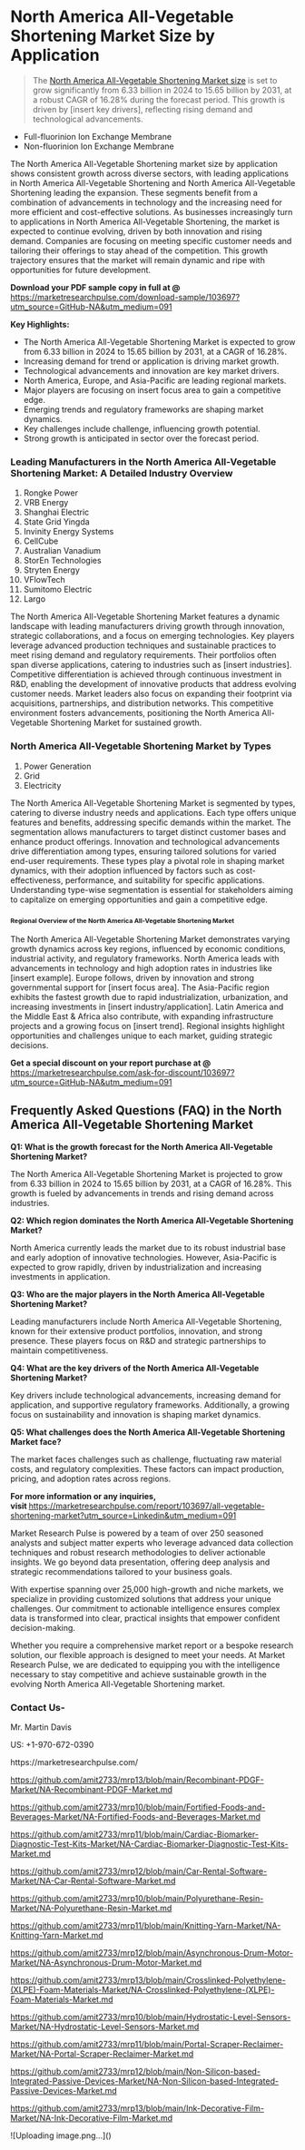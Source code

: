 <h1>North America All-Vegetable Shortening Market&nbsp;Size by Application</h1><blockquote><p>The <a href="https://marketresearchpulse.com/download-sample/103697?utm_source=GitHub-NA&amp;utm_medium=091">North America All-Vegetable Shortening Market size</a> is set to grow significantly from 6.33 billion in 2024 to 15.65 billion by 2031, at a robust CAGR of 16.28% during the forecast period. This growth is driven by [insert key drivers], reflecting rising demand and technological advancements.</p></blockquote><ul><li>Full-fluorinion Ion Exchange Membrane<li> Non-fluorinion Ion Exchange Membrane</li></ul><p>The North America All-Vegetable Shortening market size by application shows consistent growth across diverse sectors, with leading applications in North America All-Vegetable Shortening and North America All-Vegetable Shortening leading the expansion. These segments benefit from a combination of advancements in technology and the increasing need for more efficient and cost-effective solutions. As businesses increasingly turn to applications in North America All-Vegetable Shortening, the market is expected to continue evolving, driven by both innovation and rising demand. Companies are focusing on meeting specific customer needs and tailoring their offerings to stay ahead of the competition. This growth trajectory ensures that the market will remain dynamic and ripe with opportunities for future development.</p><p><strong>Download your PDF sample copy in full at @ </strong><a href="https://marketresearchpulse.com/download-sample/103697?utm_source=GitHub-NA&amp;utm_medium=091">https://marketresearchpulse.com/download-sample/103697?utm_source=GitHub-NA&amp;utm_medium=091</a></p><p><strong>Key Highlights: </strong></p><ul><li>The North America All-Vegetable Shortening Market is expected to grow from 6.33 billion in 2024 to 15.65 billion by 2031, at a CAGR of 16.28%.</li><li>Increasing demand for trend or application is driving market growth.</li><li>Technological advancements and innovation are key market drivers.</li><li>North America, Europe, and Asia-Pacific are leading regional markets.</li><li>Major players are focusing on insert focus area to gain a competitive edge.</li><li>Emerging trends and regulatory frameworks are shaping market dynamics.</li><li>Key challenges include challenge, influencing growth potential.</li><li>Strong growth is anticipated in sector over the forecast period.</li></ul><h3>Leading Manufacturers in the North America All-Vegetable Shortening Market: A Detailed Industry Overview</h3><ol><li>Rongke Power</li><li>VRB Energy</li><li>Shanghai Electric</li><li>State Grid Yingda</li><li>Invinity Energy Systems</li><li>CellCube</li><li>Australian Vanadium</li><li>StorEn Technologies</li><li>Stryten Energy</li><li>VFlowTech</li><li>Sumitomo Electric</li><li>Largo</li></ol><div class="flex max-w-full flex-col flex-grow"><div class="min-h-8 text-message flex w-full flex-col items-end gap-2 whitespace-normal break-words [.text-message+&amp;]:mt-5" dir="auto" data-message-author-role="assistant" data-message-id="fd8432e4-4910-450d-b182-61b7bfb0a01f" data-message-model-slug="gpt-4o"><div class="flex w-full flex-col gap-1 empty:hidden first:pt-[3px]"><div class="markdown prose w-full break-words dark:prose-invert light"><p>The North America All-Vegetable Shortening Market features a dynamic landscape with leading manufacturers driving growth through innovation, strategic collaborations, and a focus on emerging technologies. Key players leverage advanced production techniques and sustainable practices to meet rising demand and regulatory requirements. Their portfolios often span diverse applications, catering to industries such as [insert industries]. Competitive differentiation is achieved through continuous investment in R&amp;D, enabling the development of innovative products that address evolving customer needs. Market leaders also focus on expanding their footprint via acquisitions, partnerships, and distribution networks. This competitive environment fosters advancements, positioning the North America All-Vegetable Shortening Market for sustained growth.</p></div></div></div></div><h3>North America All-Vegetable Shortening Market by Types</h3><ol><li>Power Generation<li> Grid<li> Electricity</li></ol><div class="flex max-w-full flex-col flex-grow"><div class="min-h-8 text-message flex w-full flex-col items-end gap-2 whitespace-normal break-words [.text-message+&amp;]:mt-5" dir="auto" data-message-author-role="assistant" data-message-id="084470be-0bb7-4664-bddf-5156b4f41249" data-message-model-slug="gpt-4o-mini"><div class="flex w-full flex-col gap-1 empty:hidden first:pt-[3px]"><div class="markdown prose w-full break-words dark:prose-invert light"><p>The North America All-Vegetable Shortening Market is segmented by types, catering to diverse industry needs and applications. Each type offers unique features and benefits, addressing specific demands within the market. The segmentation allows manufacturers to target distinct customer bases and enhance product offerings. Innovation and technological advancements drive differentiation among types, ensuring tailored solutions for varied end-user requirements. These types play a pivotal role in shaping market dynamics, with their adoption influenced by factors such as cost-effectiveness, performance, and suitability for specific applications. Understanding type-wise segmentation is essential for stakeholders aiming to capitalize on emerging opportunities and gain a competitive edge.</p></div></div></div></div><h3><span style="font-size: 11px;">Regional Overview of the North America All-Vegetable Shortening Market</span></h3><div class="flex max-w-full flex-col flex-grow"><div class="min-h-8 text-message flex w-full flex-col items-end gap-2 whitespace-normal break-words [.text-message+&amp;]:mt-5" dir="auto" data-message-author-role="assistant" data-message-id="e9038762-ce64-4e30-91c9-9bd413514231" data-message-model-slug="gpt-4o-mini"><div class="flex w-full flex-col gap-1 empty:hidden first:pt-[3px]"><div class="markdown prose w-full break-words dark:prose-invert light"><p>The North America All-Vegetable Shortening Market demonstrates varying growth dynamics across key regions, influenced by economic conditions, industrial activity, and regulatory frameworks. North America leads with advancements in technology and high adoption rates in industries like [insert example]. Europe follows, driven by innovation and strong governmental support for [insert focus area]. The Asia-Pacific region exhibits the fastest growth due to rapid industrialization, urbanization, and increasing investments in [insert industry/application]. Latin America and the Middle East &amp; Africa also contribute, with expanding infrastructure projects and a growing focus on [insert trend]. Regional insights highlight opportunities and challenges unique to each market, guiding strategic decisions.</p></div></div></div></div><p><strong>Get a special discount on your report purchase at @ </strong><a href="https://marketresearchpulse.com/ask-for-discount/103697?utm_source=GitHub-NA&amp;utm_medium=091">https://marketresearchpulse.com/ask-for-discount/103697?utm_source=GitHub-NA&amp;utm_medium=091</a></p><h2>Frequently Asked Questions (FAQ) in the North America All-Vegetable Shortening Market</h2><p><strong>Q1: What is the growth forecast for the North America All-Vegetable Shortening Market?</strong></p><p>The North America All-Vegetable Shortening Market is projected to grow from 6.33 billion in 2024 to 15.65 billion by 2031, at a CAGR of 16.28%. This growth is fueled by advancements in trends and rising demand across industries.</p><p><strong>Q2: Which region dominates the North America All-Vegetable Shortening Market?</strong></p><p>North America currently leads the market due to its robust industrial base and early adoption of innovative technologies. However, Asia-Pacific is expected to grow rapidly, driven by industrialization and increasing investments in application.</p><p><strong>Q3: Who are the major players in the North America All-Vegetable Shortening Market?</strong></p><p>Leading manufacturers include North America All-Vegetable Shortening, known for their extensive product portfolios, innovation, and strong presence. These players focus on R&amp;D and strategic partnerships to maintain competitiveness.</p><p><strong>Q4: What are the key drivers of the North America All-Vegetable Shortening Market?</strong></p><p>Key drivers include technological advancements, increasing demand for application, and supportive regulatory frameworks. Additionally, a growing focus on sustainability and innovation is shaping market dynamics.</p><p><strong>Q5: What challenges does the North America All-Vegetable Shortening Market face?</strong></p><p>The market faces challenges such as challenge, fluctuating raw material costs, and regulatory complexities. These factors can impact production, pricing, and adoption rates across regions.</p><p><strong>For more information or any inquiries, visit&nbsp;</strong><a href="https://marketresearchpulse.com/report/103697/all-vegetable-shortening-market?utm_source=Linkedin&utm_medium=091">https://marketresearchpulse.com/report/103697/all-vegetable-shortening-market?utm_source=Linkedin&utm_medium=091</a></p><p>Market Research Pulse is powered by a team of over 250 seasoned analysts and subject matter experts who leverage advanced data collection techniques and robust research methodologies to deliver actionable insights. We go beyond data presentation, offering deep analysis and strategic recommendations tailored to your business goals.</p><p>With expertise spanning over 25,000 high-growth and niche markets, we specialize in providing customized solutions that address your unique challenges. Our commitment to actionable intelligence ensures complex data is transformed into clear, practical insights that empower confident decision-making.</p><p>Whether you require a comprehensive market report or a bespoke research solution, our flexible approach is designed to meet your needs. At Market Research Pulse, we are dedicated to equipping you with the intelligence necessary to stay competitive and achieve sustainable growth in the evolving North America All-Vegetable Shortening market.</p><h3><strong>Contact Us-</strong></h3><p>Mr. Martin Davis</p><p>US: +1-970-672-0390</p><p>https://marketresearchpulse.com/</p><p><a href="https://github.com/amit2733/mrp13/blob/main/Recombinant-PDGF-Market/NA-Recombinant-PDGF-Market.md">https://github.com/amit2733/mrp13/blob/main/Recombinant-PDGF-Market/NA-Recombinant-PDGF-Market.md</a></p><p><a href="https://github.com/amit2733/mrp10/blob/main/Fortified-Foods-and-Beverages-Market/NA-Fortified-Foods-and-Beverages-Market.md">https://github.com/amit2733/mrp10/blob/main/Fortified-Foods-and-Beverages-Market/NA-Fortified-Foods-and-Beverages-Market.md</a></p><p><a href="https://github.com/amit2733/mrp11/blob/main/Cardiac-Biomarker-Diagnostic-Test-Kits-Market/NA-Cardiac-Biomarker-Diagnostic-Test-Kits-Market.md">https://github.com/amit2733/mrp11/blob/main/Cardiac-Biomarker-Diagnostic-Test-Kits-Market/NA-Cardiac-Biomarker-Diagnostic-Test-Kits-Market.md</a></p><p><a href="https://github.com/amit2733/mrp12/blob/main/Car-Rental-Software-Market/NA-Car-Rental-Software-Market.md">https://github.com/amit2733/mrp12/blob/main/Car-Rental-Software-Market/NA-Car-Rental-Software-Market.md</a></p><p><a href="https://github.com/amit2733/mrp10/blob/main/Polyurethane-Resin-Market/NA-Polyurethane-Resin-Market.md">https://github.com/amit2733/mrp10/blob/main/Polyurethane-Resin-Market/NA-Polyurethane-Resin-Market.md</a></p><p><a href="https://github.com/amit2733/mrp11/blob/main/Knitting-Yarn-Market/NA-Knitting-Yarn-Market.md">https://github.com/amit2733/mrp11/blob/main/Knitting-Yarn-Market/NA-Knitting-Yarn-Market.md</a></p><p><a href="https://github.com/amit2733/mrp12/blob/main/Asynchronous-Drum-Motor-Market/NA-Asynchronous-Drum-Motor-Market.md">https://github.com/amit2733/mrp12/blob/main/Asynchronous-Drum-Motor-Market/NA-Asynchronous-Drum-Motor-Market.md</a></p><p><a href="https://github.com/amit2733/mrp13/blob/main/Crosslinked-Polyethylene-(XLPE)-Foam-Materials-Market/NA-Crosslinked-Polyethylene-(XLPE)-Foam-Materials-Market.md">https://github.com/amit2733/mrp13/blob/main/Crosslinked-Polyethylene-(XLPE)-Foam-Materials-Market/NA-Crosslinked-Polyethylene-(XLPE)-Foam-Materials-Market.md</a></p><p><a href="https://github.com/amit2733/mrp10/blob/main/Hydrostatic-Level-Sensors-Market/NA-Hydrostatic-Level-Sensors-Market.md">https://github.com/amit2733/mrp10/blob/main/Hydrostatic-Level-Sensors-Market/NA-Hydrostatic-Level-Sensors-Market.md</a></p><p><a href="https://github.com/amit2733/mrp11/blob/main/Portal-Scraper-Reclaimer-Market/NA-Portal-Scraper-Reclaimer-Market.md">https://github.com/amit2733/mrp11/blob/main/Portal-Scraper-Reclaimer-Market/NA-Portal-Scraper-Reclaimer-Market.md</a></p><p><a href="https://github.com/amit2733/mrp12/blob/main/Non-Silicon-based-Integrated-Passive-Devices-Market/NA-Non-Silicon-based-Integrated-Passive-Devices-Market.md">https://github.com/amit2733/mrp12/blob/main/Non-Silicon-based-Integrated-Passive-Devices-Market/NA-Non-Silicon-based-Integrated-Passive-Devices-Market.md</a></p><p><a href="https://github.com/amit2733/mrp13/blob/main/Ink-Decorative-Film-Market/NA-Ink-Decorative-Film-Market.md">https://github.com/amit2733/mrp13/blob/main/Ink-Decorative-Film-Market/NA-Ink-Decorative-Film-Market.md</a></p>
![Uploading image.png…]()
